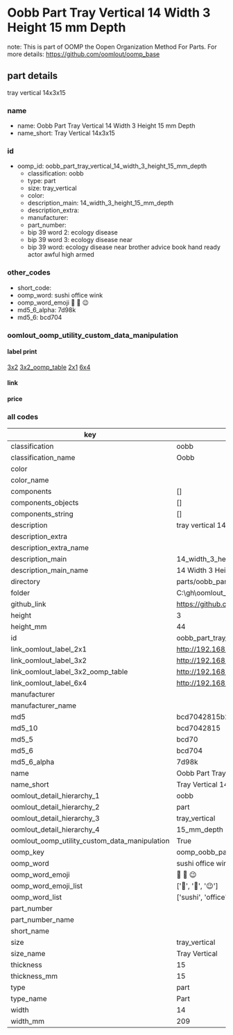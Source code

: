 # Oobb Part Tray Vertical 14 Width 3 Height 15 mm Depth  

note: This is part of OOMP the Oopen Organization Method For Parts. For more details: https://github.com/oomlout/oomp_base

##  part details
  



tray vertical 14x3x15



### name
* name: Oobb Part Tray Vertical 14 Width 3 Height 15 mm Depth
* name_short: Tray Vertical 14x3x15 
### id
* oomp_id: oobb_part_tray_vertical_14_width_3_height_15_mm_depth
  * classification: oobb
  * type: part
  * size: tray_vertical
  * color: 
  * description_main: 14_width_3_height_15_mm_depth
  * description_extra: 
  * manufacturer: 
  * part_number: 
  * bip 39 word 2: ecology disease
  * bip 39 word 3: ecology disease near
  * bip 39 word: ecology disease near brother advice book hand ready actor awful high armed

### other_codes
* short_code: 
* oomp_word: sushi office wink
* oomp_word_emoji :sushi: :office: :wink:
* md5_6_alpha: 7d98k
* md5_6: bcd704






### oomlout_oomp_utility_custom_data_manipulation
#### label print
[3x2](http://192.168.1.245:1112/?label=oomp%207d98k)
[3x2_oomp_table](http://192.168.1.108:1112/?label=oomp%207d98k)
[2x1](http://192.168.1.242:1112/?label=oomp%207d98k)
[6x4](http://192.168.1.55:1112/?label=oomp%207d98k)    

#### link

                              

#### price







### all codes 
| key | value |  
| --- | --- |  
| classification | oobb |  
| classification_name | Oobb |  
| color |  |  
| color_name |  |  
| components | [] |  
| components_objects | [] |  
| components_string | [] |  
| description | tray vertical 14x3x15 |  
| description_extra |  |  
| description_extra_name |  |  
| description_main | 14_width_3_height_15_mm_depth |  
| description_main_name | 14 Width 3 Height 15 mm Depth |  
| directory | parts/oobb_part_tray_vertical_14_width_3_height_15_mm_depth |  
| folder | C:\gh\oomlout_oobb_version_4_generated_parts\parts\oobb_part_tray_vertical_14_width_3_height_15_mm_depth |  
| github_link | https://github.com/oomlout/oomlout_oomp_part_src/tree/main/parts/oobb_part_tray_vertical_14_width_3_height_15_mm_depth |  
| height | 3 |  
| height_mm | 44 |  
| id | oobb_part_tray_vertical_14_width_3_height_15_mm_depth |  
| link_oomlout_label_2x1 | http://192.168.1.242:1112/?label=oomp%207d98k |  
| link_oomlout_label_3x2 | http://192.168.1.245:1112/?label=oomp%207d98k |  
| link_oomlout_label_3x2_oomp_table | http://192.168.1.108:1112/?label=oomp%207d98k |  
| link_oomlout_label_6x4 | http://192.168.1.55:1112/?label=oomp%207d98k |  
| manufacturer |  |  
| manufacturer_name |  |  
| md5 | bcd7042815b2cd18660201cf270fc230 |  
| md5_10 | bcd7042815 |  
| md5_5 | bcd70 |  
| md5_6 | bcd704 |  
| md5_6_alpha | 7d98k |  
| name | Oobb Part Tray Vertical 14 Width 3 Height 15 mm Depth |  
| name_short | Tray Vertical 14x3x15  |  
| oomlout_detail_hierarchy_1 | oobb |  
| oomlout_detail_hierarchy_2 | part |  
| oomlout_detail_hierarchy_3 | tray_vertical |  
| oomlout_detail_hierarchy_4 | 15_mm_depth |  
| oomlout_oomp_utility_custom_data_manipulation | True |  
| oomp_key | oomp_oobb_part_tray_vertical_14_width_3_height_15_mm_depth |  
| oomp_word | sushi office wink |  
| oomp_word_emoji | :sushi: :office: :wink: |  
| oomp_word_emoji_list | [':sushi:', ':office:', ':wink:'] |  
| oomp_word_list | ['sushi', 'office', 'wink'] |  
| part_number |  |  
| part_number_name |  |  
| short_name |  |  
| size | tray_vertical |  
| size_name | Tray Vertical |  
| thickness | 15 |  
| thickness_mm | 15 |  
| type | part |  
| type_name | Part |  
| width | 14 |  
| width_mm | 209 |  
